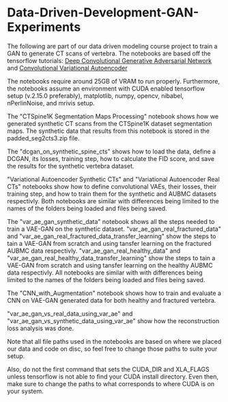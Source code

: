 # Data-Driven-Development-GAN-Experiments

The following are part of our data driven modeling course project to train a GAN to generate CT scans of vertebra. The notebooks are based off the tensorflow tutorials: [Deep Convolutional Generative Adversarial Network](https://www.tensorflow.org/tutorials/generative/dcgan) and [Convolutional Variational Autoencoder](https://www.tensorflow.org/tutorials/generative/cvae)

The notebooks require around 25GB of VRAM to run properly. Furthermore, the notebooks assume an environment with CUDA enabled tensorflow setup (v.2.15.0 preferably), matplotlib, numpy, opencv, nibabel, nPerlinNoise, and mrivis setup.

The "CTSpine1K Segmentation Maps Processing" notebook shows how we generated synthetic CT scans from the CTSpine1K dataset segmentation maps. The synthetic data that results from this notebook is stored in the padded_seg2cts3.zip file.

The "dcgan_on_synthetic_spine_cts" shows how to load the data, define a DCGAN, its losses, training step, how to calculate the FID score, and save the results for the synthetic vertebra dataset.

"Variational Autoencoder Synthetic CTs" and "Variational Autoencoder Real CTs" notebooks show how to define convolutional VAEs, their losses, their training step, and how to train them for the synthetic and AUBMC datasets respectivly. Both notebooks are similar with differences being limited to the names of the folders being loaded and files being saved.


The "var_ae_gan_synthetic_data" notebook shows all the steps needed to train a VAE-GAN on the synthetic dataset. "var_ae_gan_real_fractured_data" and "var_ae_gan_real_fractured_data_transfer_learning" show the steps to tain a VAE-GAN from scratch and using tansfer learning on the fractured AUBMC data respectivly. "var_ae_gan_real_healthy_data" and "var_ae_gan_real_healthy_data_transfer_learning" show the steps to tain a VAE-GAN from scratch and using tansfer learning on the healthy AUBMC data respectivly. All notebooks are similar with with differences being limited to the names of the folders being loaded and files being saved.

The "CNN_with_Augmentation" notebook shows how to train and evaluate a CNN on VAE-GAN generated data for both healthy and fractured vertebra.

"var_ae_gan_vs_real_data_using_var_ae" and "var_ae_gan_vs_synthetic_data_using_var_ae" show how the reconstruction loss analysis was done.

Note that all file paths used in the notebooks are based on where we placed our data and code on disc, so feel free to change those paths to suite your setup.

Also, do not the first command that sets the CUDA_DIR and XLA_FLAGS unless tensorflow is not able to find your CUDA install directory. Even then, make sure to change the paths to what corresponds to where CUDA is on your system.

